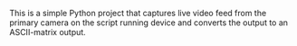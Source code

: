 This is a simple Python project that captures live video feed from the primary camera on the script running device and converts the output to an ASCII-matrix output.
